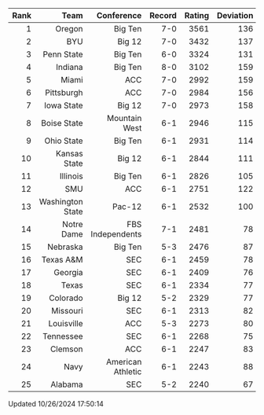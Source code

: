 | Rank  | Team                 | Conference           | Record   | Rating | Deviation |
| ---:  | ---:                 | ---:                 | ---:     | ---:   | ---:      |
| 1     | Oregon               | Big Ten              | 7-0      | 3561   | 136       |
| 2     | BYU                  | Big 12               | 7-0      | 3432   | 137       |
| 3     | Penn State           | Big Ten              | 6-0      | 3324   | 131       |
| 4     | Indiana              | Big Ten              | 8-0      | 3102   | 159       |
| 5     | Miami                | ACC                  | 7-0      | 2992   | 159       |
| 6     | Pittsburgh           | ACC                  | 7-0      | 2984   | 156       |
| 7     | Iowa State           | Big 12               | 7-0      | 2973   | 158       |
| 8     | Boise State          | Mountain West        | 6-1      | 2946   | 115       |
| 9     | Ohio State           | Big Ten              | 6-1      | 2931   | 114       |
| 10    | Kansas State         | Big 12               | 6-1      | 2844   | 111       |
| 11    | Illinois             | Big Ten              | 6-1      | 2826   | 105       |
| 12    | SMU                  | ACC                  | 6-1      | 2751   | 122       |
| 13    | Washington State     | Pac-12               | 6-1      | 2532   | 100       |
| 14    | Notre Dame           | FBS Independents     | 7-1      | 2481   | 78        |
| 15    | Nebraska             | Big Ten              | 5-3      | 2476   | 87        |
| 16    | Texas A&M            | SEC                  | 6-1      | 2459   | 78        |
| 17    | Georgia              | SEC                  | 6-1      | 2409   | 76        |
| 18    | Texas                | SEC                  | 6-1      | 2334   | 77        |
| 19    | Colorado             | Big 12               | 5-2      | 2329   | 77        |
| 20    | Missouri             | SEC                  | 6-1      | 2313   | 82        |
| 21    | Louisville           | ACC                  | 5-3      | 2273   | 80        |
| 22    | Tennessee            | SEC                  | 6-1      | 2268   | 75        |
| 23    | Clemson              | ACC                  | 6-1      | 2247   | 83        |
| 24    | Navy                 | American Athletic    | 6-1      | 2243   | 88        |
| 25    | Alabama              | SEC                  | 5-2      | 2240   | 67        |

Updated 10/26/2024 17:50:14
